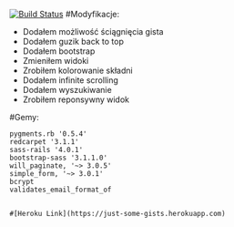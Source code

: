[![Build Status](https://travis-ci.org/jnowicki/rails-myGists.svg?branch=master)](https://travis-ci.org/jnowicki/rails-myGists)
#Modyfikacje:

* Dodałem możliwość ściągnięcia gista
* Dodałem guzik back to top
* Dodałem bootstrap
* Zmieniłem widoki
* Zrobiłem kolorowanie składni
* Dodałem infinite scrolling
* Dodałem wyszukiwanie
* Zrobiłem reponsywny widok

#Gemy:
~~~
pygments.rb '0.5.4'
redcarpet '3.1.1'
sass-rails '4.0.1'
bootstrap-sass '3.1.1.0'
will_paginate, '~> 3.0.5'
simple_form, '~> 3.0.1'
bcrypt
validates_email_format_of


#[Heroku Link](https://just-some-gists.herokuapp.com)
